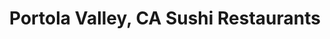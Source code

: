 ---
layout: city
title: Portola Valley, CA Sushi Restaurants
permalink: /california/portola-valley/
stateAbbr: CA
stateName: California
cityName: Portola Valley
---